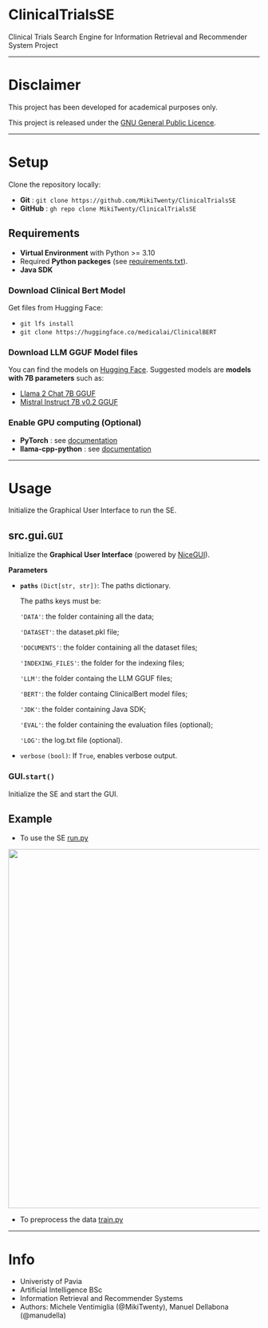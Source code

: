 # ClinicalTrialsSE

Clinical Trials Search Engine for Information Retrieval and Recommender System Project

---

# Disclaimer

This project has been developed for academical purposes only.

This project is released under the [GNU General Public Licence](https://github.com/MikiTwenty/ClinicalTrialsSE/blob/main/LICENSE).

---

# Setup

Clone the repository locally:

- **Git** : ```git clone https://github.com/MikiTwenty/ClinicalTrialsSE```
- **GitHub** : ```gh repo clone MikiTwenty/ClinicalTrialsSE```

## Requirements

- **Virtual Environment** with Python >= 3.10
- Required **Python packeges** (see [requirements.txt](https://github.com/MikiTwenty/ClinicalTrialsSE/blob/main/requirements.txt)).
- **Java SDK**

### Download Clinical Bert Model

Get files from Hugging Face:

- ```git lfs install```
- ```git clone https://huggingface.co/medicalai/ClinicalBERT```

### Download LLM GGUF Model files

You can find the models on [Hugging Face](https://huggingface.co/TheBloke).
Suggested models are **models with 7B parameters** such as:

- [Llama 2 Chat 7B GGUF](https://huggingface.co/TheBloke/Llama-2-7B-Chat-GGUF)
- [Mistral Instruct 7B v0.2 GGUF](https://huggingface.co/TheBloke/Mistral-7B-Instruct-v0.2-GGUF)

### Enable GPU computing (Optional)

- **PyTorch** : see [documentation](https://pytorch.org/get-started/locally/)
- **llama-cpp-python** : see [documentation](https://github.com/abetlen/llama-cpp-python/)

---

# Usage

Initialize the Graphical User Interface to run the SE.

## src.gui.```GUI```

Initialize the **Graphical User Interface** (powered by [NiceGUI](https://nicegui.io/)).

**Parameters**

- **```paths```** ```(Dict[str, str])```: The paths dictionary.

    The paths keys must be:

    ```'DATA'```: the folder containing all the data;

    ```'DATASET'```: the dataset.pkl file;

    ```'DOCUMENTS'```: the folder containing all the dataset files;

    ```'INDEXING_FILES'```: the folder for the indexing files;

    ```'LLM'```: the folder containg the LLM GGUF files;

    ```'BERT'```: the folder containg ClinicalBert model files;

    ```'JDK'```: the folder containing Java SDK;

    ```'EVAL'```: the folder containing the evaluation files (optional);

    ```'LOG'```: the log.txt file (optional).

- ```verbose``` ```(bool)```: If ```True```, enables verbose output.

### GUI.```start()```

Initialize the SE and start the GUI.

## Example

- To use the SE [run.py](https://github.com/MikiTwenty/ClinicalTrialsSE/blob/main/examples/run.py)

<img src="https://github.com/MikiTwenty/ClinicalTrialsSE/tree/main/docs/media/gui.png" width=720></img>

- To preprocess the data [train.py](https://github.com/MikiTwenty/ClinicalTrialsSE/blob/main/examples/train.ipynb)

---

# Info

- Univeristy of Pavia
- Artificial Intelligence BSc
- Information Retrieval and Recommender Systems
- Authors: Michele Ventimiglia (@MikiTwenty), Manuel Dellabona (@manudella)
